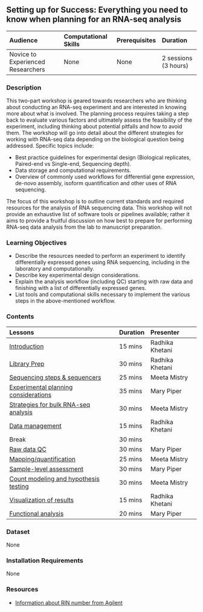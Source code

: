## Setting up for Success: Everything you need to know when planning for an RNA-seq analysis

| Audience | Computational Skills | Prerequisites | Duration |
:----------|:----------|:----------|:----------|
| Novice to Experienced Researchers | None | None | 2 sessions (3 hours)|

### Description

This two-part workshop is geared towards researchers who are thinking about conducting an RNA-seq experiment and are interested in knowing more about what is involved. The planning process requires taking a step back to evaluate various factors and ultimately assess the feasibility of the experiment, including thinking about potential pitfalls and how to avoid them. The workshop will go into detail about the different strategies for working with RNA-seq data depending on the biological question being addressed. Specific topics include:

* Best practice guidelines for experimental design (Biological replicates, Paired-end vs Single-end, Sequencing depth).
* Data storage and computational requirements.
* Overview of commonly used workflows for differential gene expression, de-novo assembly, isoform quantification and other uses of RNA sequencing.

The focus of this workshop is to outline current standards and required resources for the analysis of RNA sequencing data. This workshop will not provide an exhaustive list of software tools or pipelines available; rather it aims to provide a fruitful discussion on how best to prepare for performing RNA-seq data analysis from the lab to manuscript preparation.

### Learning Objectives

* Describe the resources needed to perform an experiment to identify differentially expressed genes using RNA sequencing, including in the laboratory and computationally.
* Describe key experimental design considerations.
* Explain the analysis workflow (including QC) starting with raw data and finishing with a list of differentially expressed genes. 
* List tools and computational skills necessary to implement the various steps in the above-mentioned workflow.

### Contents

| Lessons            | Duration | Presenter | 
|:------------------------|:----------|:----------|
| [Introduction](https://hbctraining.github.io/Training-modules/planning_successful_rnaseq/) | 15 mins | Radhika Khetani |
| [Library Prep](https://hbctraining.github.io/Training-modules/planning_successful_rnaseq/slides/library_prep.pdf) | 30 mins | Radhika Khetani |
| [Sequencing steps & sequencers](https://hbctraining.github.io/Training-modules/planning_successful_rnaseq/slides/sequencing_technologies_mm.pdf) | 25 mins | Meeta Mistry |
| [Experimental planning considerations](https://hbctraining.github.io/Training-modules/planning_successful_rnaseq/lessons/experimental_planning_considerations.html) | 35 mins | Mary Piper |
| [Strategies for bulk RNA-seq analysis](https://hbctraining.github.io/Training-modules/planning_successful_rnaseq/slides/RNAseq-strategies_mm.pdf) | 30 mins | Meeta Mistry |
| [Data management](https://hbctraining.github.io/Training-modules/planning_successful_rnaseq/slides/data_management.pdf) | 15 mins | Radhika Khetani |
| Break | 30 mins |  |
| [Raw data QC](https://hbctraining.github.io/Training-modules/planning_successful_rnaseq/slides/QC_rawdata_mp.pdf) | 30 mins | Mary Piper |
| [Mapping/quantification](https://hbctraining.github.io/Training-modules/planning_successful_rnaseq/slides/alignment_quantification.pdf)| 25 mins | Meeta Mistry |
| [Sample-level assessment](https://hbctraining.github.io/Training-modules/planning_successful_rnaseq/lessons/sample_level_QC.html) | 30 mins | Mary Piper |
| [Count modeling and hypothesis testing](https://hbctraining.github.io/Training-modules/planning_successful_rnaseq/lessons/count_modeling.md) | 30 mins | Meeta Mistry |
| [Visualization of results](https://hbctraining.github.io/Training-modules/planning_successful_rnaseq/lessons/data_visualization.md)| 15 mins | Radhika Khetani |
| [Functional analysis](https://hbctraining.github.io/Training-modules/planning_successful_rnaseq/slides/functional_analysis_mp.pdf) | 20 mins | Mary Piper |

### Dataset

None

### Installation Requirements

None

### Resources

* [Information about RIN number from Agilent](https://www.agilent.com/cs/library/applications/5989-1165EN.pdf)
